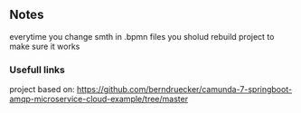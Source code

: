 ## Notes
everytime you change smth in .bpmn files you sholud rebuild project to make sure it works

### Usefull links
project based on: https://github.com/berndruecker/camunda-7-springboot-amqp-microservice-cloud-example/tree/master

